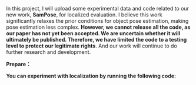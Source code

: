 In this project, I will upload some experimental data and code related to our new work, **SamPose**, for localized evaluation. I believe this work significantly relaxes the prior conditions for object pose estimation, making pose estimation less complex. 
**However, we cannot release all the code, as our paper has not yet been accepted. We are uncertain whether it will ultimately be published. Therefore, we have limited the code to a testing level to protect our legitimate rights**. 
And our work will continue to do further research and development.

**Prepare：**


**You can experiment with localization by running the following code:**
